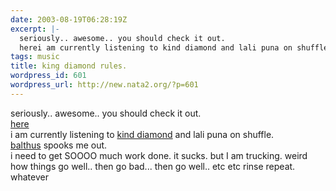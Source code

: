 ```yaml
---
date: 2003-08-19T06:28:19Z
excerpt: |-
  seriously.. awesome.. you should check it out.
  herei am currently listening to kind diamond and lali puna on shuffle.balthus spooks  me out.i need to get SOOOO much work done. it sucks. but I am trucki...
tags: music
title: king diamond rules.
wordpress_id: 601
wordpress_url: http://new.nata2.org/?p=601
---
```


seriously.. awesome.. you should check it out.<br/>
<a href="http://dopeman.org/music/thecandle.mp3">here</a><br/>i am currently listening to <a href="http://www.sunpoint.net/~kingdiamond/images/nopresents.jpg">kind diamond</a> and lali puna on shuffle.<br/><a href="http://www.rosetta.co.uk/balthus.htm">balthus</a> spooks  me out.<br/>i need to get SOOOO much work done. it sucks. but I am trucking. weird how things go well.. then go bad... then go well.. etc etc rinse repeat. whatever
